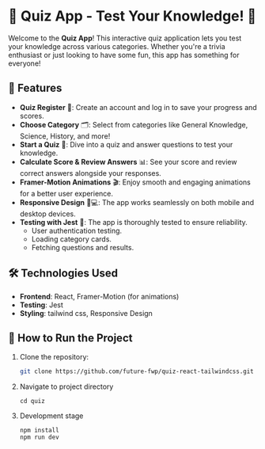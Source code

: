 # 🎉 Quiz App - Test Your Knowledge! 🧠

Welcome to the **Quiz App**! This interactive quiz application lets you test your knowledge across various categories. Whether you're a trivia enthusiast or just looking to have some fun, this app has something for everyone!

## 🌟 Features

- **Quiz Register** 📝: Create an account and log in to save your progress and scores.  
- **Choose Category** 🗂️: Select from categories like General Knowledge, Science, History, and more!  
- **Start a Quiz** 🚀: Dive into a quiz and answer questions to test your knowledge.  
- **Calculate Score & Review Answers** 📊: See your score and review correct answers alongside your responses.  
- **Framer-Motion Animations** 🎬: Enjoy smooth and engaging animations for a better user experience.  
- **Responsive Design** 📱💻: The app works seamlessly on both mobile and desktop devices.  
- **Testing with Jest** 🧪: The app is thoroughly tested to ensure reliability.  
  - User authentication testing.  
  - Loading category cards.  
  - Fetching questions and results.  

## 🛠️ Technologies Used

- **Frontend**: React, Framer-Motion (for animations)  
- **Testing**: Jest  
- **Styling**: tailwind css, Responsive Design  

## 🚀 How to Run the Project

1. Clone the repository:  
   ```bash
   git clone https://github.com/future-fwp/quiz-react-tailwindcss.git
   ```
2. Navigate to project directory
   ```
   cd quiz
   ```
3. Development stage
   ```
   npm install
   npm run dev
   ```
